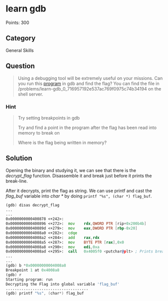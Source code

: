 # learn gdb
Points: 300

## Category
General Skills

## Question
>Using a debugging tool will be extremely useful on your missions. Can you run this [program](files/run) in gdb and find the flag? You can find the file in /problems/learn-gdb_0_716957192e537ac769f0975c74b34194 on the shell server. 

### Hint
>Try setting breakpoints in gdb
>
>Try and find a point in the program after the flag has been read into memory to break on
>
>Where is the flag being written in memory?

## Solution
Opening the binary and studying it, we can see that there is the _decrypt_flag_ function. Disassemble it and break just before it prints the break-line.

After it decrypts, print the flag as string. We can use printf and cast the _flag_buf_ variable into _char *_ by doing `printf "%s", (char *) flag_buf`.

```asm
(gdb) disas decrypt_flag
...
...
0x0000000000400878 <+242>:
0x0000000000400896 <+272>:	mov    rdx,QWORD PTR [rip+0x200b4b]        # 0x6013e8 <flag_buf>
0x000000000040089d <+279>:	mov    eax,DWORD PTR [rbp-0x20]
0x00000000004008a0 <+282>:	cdqe
0x00000000004008a2 <+284>:	add    rax,rdx
0x00000000004008a5 <+287>:	mov    BYTE PTR [rax],0x0
0x00000000004008a8 <+290>:	mov    edi,0xa
0x00000000004008ad <+295>:	call   0x4005f0 <putchar@plt> ; Prints break-line
...
...
(gdb) b *0x00000000004008a8
Breakpoint 1 at 0x4008a8
(gdb) r
Starting program: run 
Decrypting the Flag into global variable 'flag_buf'
.....................................
(gdb) printf "%s", (char*) flag_buf

```


